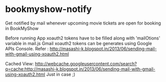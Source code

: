 # bookmyshow-notify

Get notified by mail whenever upcoming movie tickets are open for booking in BookMyShow

Before running App xoauth2 tokens have to be filled along with 'mailOtions' variable in mail.js
Gmail xoauth2 tokens can be generates using Google APIs Console.
Refer : http://masashi-k.blogspot.in/2013/06/sending-mail-with-gmail-using-xoauth2.html

Cached View: http://webcache.googleusercontent.com/search?q=cache:http://masashi-k.blogspot.in/2013/06/sending-mail-with-gmail-using-xoauth2.html 
Just in case ;)

<!---
your comment goes here
and here
-->
